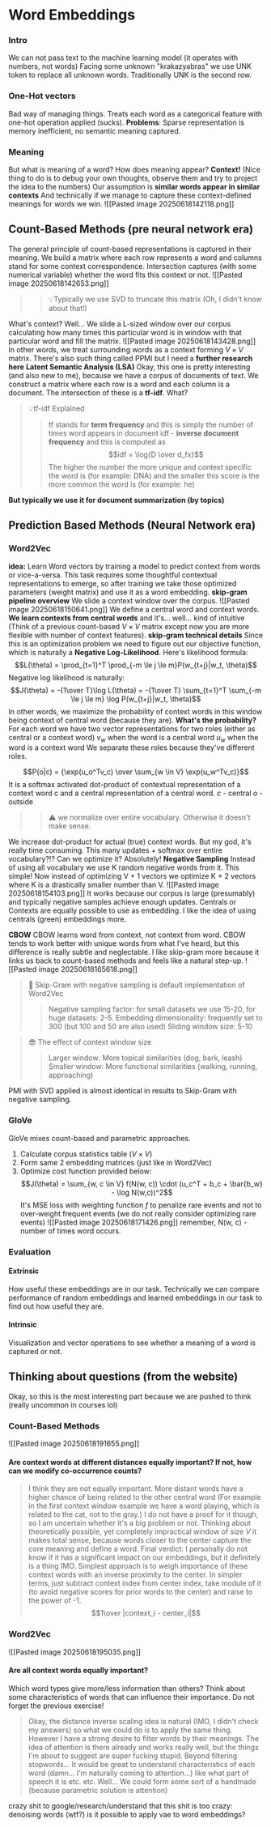 # Word Embeddings

### Intro
We can not pass text to the machine learning model (it operates with numbers, not words)
Facing some unknown "krakazyabras" we use UNK token to replace all unknown words.
Traditionally UNK is the second row.
### One-Hot vectors
Bad way of managing things. Treats each word as a categorical feature with one-hot operation applied (sucks).
**Problems**: Sparse representation is memory inefficient, no semantic meaning captured.
### Meaning
But what is meaning of a word? How does meaning appear?
**Context!** (Nice thing to do is to debug your own thoughts, observe them and try to project the idea to the numbers)
Our assumption is **similar words appear in similar contexts**
And technically if we manage to capture these context-defined meanings for words we win.
![[Pasted image 20250618142118.png]]
## Count-Based Methods (pre neural network era)
The general principle of count-based representations is captured in their meaning.
We build a matrix where each row represents a word and columns stand for some context correspondence. Intersection captures (with some numerical variable) whether the word fits this context or not.
![[Pasted image 20250618142653.png]]
>> 💡Typically we use SVD to truncate this matrix (Oh, I didn't know about that!)

What's context?
Well... We slide a L-sized window over our corpus calculating how many times this particular word is in window with that particular word and fill the matrix.
![[Pasted image 20250618143428.png]]
In other words, we treat surrounding words as a context forming $V\times V$ matrix.
There's also such thing called PPMI but I need a **further research here**
**Latent Semantic Analysis (LSA)**
Okay, this one is pretty interesting (and also new to me), because we have a corpus of documents of text. We construct a matrix where each row is a word and each column is a document. The intersection of these is a **tf-idf**. What?
>💡tf-idf Explained
>> tf stands for **term frequency** and this is simply the number of times word appears in document
>> idf - **inverse document frequency** and this is computed as $$idf = \log{D \over d_fx}$$
>> The higher the number the more unique and context specific the word is (for example: DNA) and the smaller this score is the more common the word is (for example: he)

**But typically we use it for document summarization (by topics)**
## Prediction Based Methods (Neural Network era)
### Word2Vec
**idea:**
Learn Word vectors by training a model to predict context from words or vice-a-versa.
This task requires some thoughtful contextual representations to emerge, so after training we take those optimized parameters (weight matrix) and use it as a word embedding.
**skip-gram pipeline overview**
We slide a context window over the corpus.
![[Pasted image 20250618150641.png]]
We define a central word and context words. **We learn contexts from central words**
and it's... well... kind of intuitive (Think of a previous count-based $V\times V$ matrix except now you are more flexible with number of context features).
**skip-gram technical details**
Since this is an optimization problem we need to figure out our objective function, which is naturally a **Negative Log-Likelihood**.
Here's likelihood formula:
$$L(\theta) = \prod_{t=1}^T \prod_{-m \le j \le m}P(w_{t+j}|w_t, \theta)$$
Negative log likelihood is naturally:
$$J(\theta) = -{1\over T}\log L(\theta) = -{1\over T} \sum_{t=1}^T \sum_{-m \le j \le m} \log P(w_{t+j}|w_t, \theta)$$
In other words, we maximize the probability of context words in this window being context of central word (because they are).
**What's the probability?**
For each word we have two vector representations for two roles (either as central or a context word)
$v_w$ when the word is a central word
$u_w$ when the word is a context word
We separate these roles because they've different roles.

$$P(o|c) = {\exp(u_o^Tv_c) \over \sum_{w \in V} \exp(u_w^Tv_c)}$$
It is a softmax activated dot-product of contextual representation of a context word c and  a central representation of a central word.
$c$ - central
$o$ - outside
>>⚠ we normalize over entire vocabulary. Otherwise it doesn't make sense.

We increase dot-product for actual (true) context words.
But my god, it's really time consuming. This many updates + softmax over entire vocabulary?!?
Can we optimize it? Absolutely!
**Negative Sampling**
Instead of using all vocabulary we use K random negative words from it.
This simple!
Now instead of optimizing V + 1 vectors we optimize K + 2 vectors where K is a drastically smaller number than V.
![[Pasted image 20250618154103.png]]
It works because our corpus is large (presumably) and typically negative samples achieve enough updates. 
Centrals or Contexts are equally possible to use as embedding. I like the idea of using centrals (green) embeddings more.

**CBOW**
CBOW learns word from context, not context from word. CBOW tends to work better with unique words from what I've heard, but this difference is really subtle and neglectable.
I like skip-gram more because it links us back to count-based methods and feels like a natural step-up.
![[Pasted image 20250618165618.png]]
>🤔 Skip-Gram with negative sampling is default implementation of Word2Vec
>>Negative sampling factor: for small datasets we use 15-20, for huge datasets: 2-5.
>>Embedding dimensionality: frequently set to 300 (but 100 and 50 are also used)
>> Sliding window size: 5-10

>😎 The effect of context window size
>>Larger window: More topical similarities (dog, bark, leash)
>>Smaller window: More functional similarities (walking, running, approaching)

PMI with SVD applied is almost identical in results to Skip-Gram with negative sampling.
### GloVe
GloVe mixes count-based and parametric approaches.
1) Calculate corpus statistics table ($V\times V$)
2) Form same 2 embedding matrices (just like in Word2Vec)
3) Optimize cost function provided below:
$$J(\theta) = \sum_{w, c \in V} f(N(w, c)) \cdot (u_c^T + b_c + \bar{b_w} - \log N(w,c))^2$$
It's MSE loss with weighting function $f$ to penalize rare events and not to over-weight frequent events (we do not really consider optimizing rare events)
![[Pasted image 20250618171426.png]]
remember, N(w, c) - number of times word occurs.
### Evaluation
#### Extrinsic
How useful these embeddings are in our task. Technically we can compare performance of random embeddings and learned embeddings in our task to find out how useful they are. 
#### Intrinsic
Visualization and vector operations to see whether a meaning of a word is captured or not.
## Thinking about questions (from the website)
Okay, so this is the most interesting part because we are pushed to think (really uncommon in courses lol)
### Count-Based Methods
![[Pasted image 20250618191655.png]]
#### Are context words at different distances equally important? If not, how can we modify co-occurrence counts?
> I think they are not equally important. More distant words have a higher chance of being related to the other central word (For example in the first context window example we have a word playing, which is related to the cat, not to the gray.) I do not have a proof for it though, so I am uncertain whether it's a big problem or not. Thinking about theoretically possible, yet completely impractical window of size $V$ it makes total sense, because words closer to the center capture the core meaning and define a word. Final verdict:
> I personally do not know if it has a significant impact on our embeddings, but it definitely is a thing IMO. Simplest approach is to weigh importance of these context words with an inverse proximity to the center. In simpler terms, just subtract context index from center index, take module of it (to avoid negative scores for prior words to the center) and raise to the power of -1. $$1\over |context_i - center_i|$$



### Word2Vec
![[Pasted image 20250618195035.png]]
#### Are all context words equally important?  
Which word types give more/less information than others? Think about some characteristics of words that can influence their importance. Do not forget the previous exercise!
>Okay, the distance inverse scaling idea is natural (IMO, I didn't check my answers) so what we could do is to apply the same thing.
>However I have a strong desire to filter words by their meanings. The idea of attention is there already and works really well, but the things I'm about to suggest are super fucking stupid. Beyond filtering stopwords... It would be great to understand characteristics of each word (damn... I'm naturally coming to attention...) like what part of speech it is etc. etc.
>Well... We could form some sort of a handmade (because parametric solution is attention)



crazy shit to google/research/understand that this shit is too crazy:
denoising words (wtf?) is it possible to apply vae to word embeddings?
